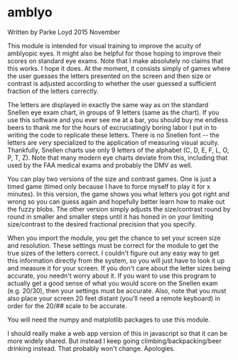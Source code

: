 amblyo
======

Written by Parke Loyd 2015 November

This module is intended for visual training to improve the acuity of amblyopic eyes. It might also be helpful for those hoping to improve their scores on standard eye exams. Note that I make absolutely no claims that this works. I hope it does. At the moment, it consists simply of games where the user guesses the letters presented on the screen and then size or contrast is adjusted according to whether the user guessed a sufficient fraction of the letters correctly.

The letters are displayed in exactly the same way as on the standard Snellen eye exam chart, in groups of 9 letters (same as the chart). If you use this software and you ever see me at a bar, you should buy me endless beers to thank me for the hours of excruciatingly boring labor I put in to writing the code to replicate these letters. There is no Snellen font -- the letters are very specialized to the application of measuring visual acuity. Thankfully, Snellen charts use only 9 letters of the alphabet (C, D, E, F, L, O, P, T, Z). Note that many modern eye charts deviate from this, including that used by the FAA medical exams and probably the DMV as well. 

You can play two versions of the size and contrast games. One is just a timed game (timed only because I have to force myself to play it for x minutes). In this version, the game shows you what letters you got right and wrong so you can guess again and hopefully better learn how to make out the fuzzy blobs. The other version simply adjusts the size/contrast round by round in smaller and smaller steps until it has honed in on your limiting size/contrast to the desired fractional precision that you specify.

When you import the module, you get the chance to set your screen size and resolution. These settings must be correct for the module to get the true sizes of the letters correct. I couldn't figure out any easy way to get this information directly from the system, so you will just have to look it up and measure it for your screen. If you don't care about the letter sizes being accurate, you needn't worry about it. If you want to use this program to actually get a good sense of what you would score on the Snellen exam (e.g. 20/30), then your settings must be accurate. Also, note that you must also place your screen 20 feet distant (you'll need a remote keyboard) in order for the 20/## scale to be accurate.

You will need the numpy and matplotlib packages to use this module. 

I should really make a web app version of this in javascript so that it can be more widely shared. But instead I keep going climbing/backpacking/beer drinking instead. That probably won't change. Apologies.

